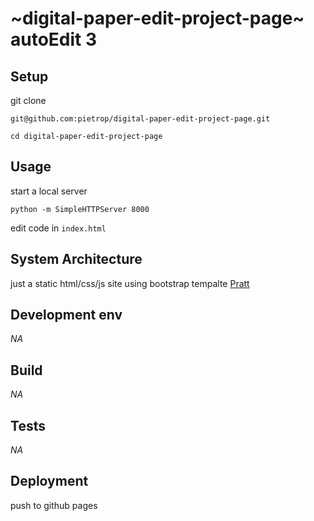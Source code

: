 # ~digital-paper-edit-project-page~ autoEdit 3


## Setup
<!-- _stack - optional_
_How to build and run the code/app_ -->

git clone 
```
git@github.com:pietrop/digital-paper-edit-project-page.git
```
```
cd digital-paper-edit-project-page
```
## Usage

start a local server
```
python -m SimpleHTTPServer 8000
```

edit code in `index.html`

## System Architecture
<!-- _High level overview of system architecture_ -->

just a static html/css/js site using bootstrap tempalte [Pratt](https://templatemag.com/pratt-app-landing-page-template/)

## Development env
 <!-- _How to run the development environment_
_Coding style convention ref optional, eg which linter to use_
_Linting, github pre-push hook - optional_ -->

_NA_

## Build
<!-- _How to run build_ -->
_NA_

## Tests
<!-- _How to carry out tests_ -->
_NA_
## Deployment
<!-- _How to deploy the code/app into test/staging/production_ -->

push to github pages